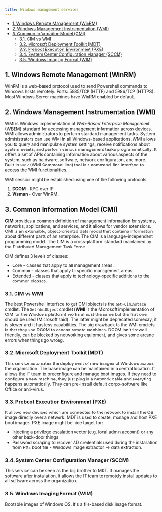 ```yaml
---
title: Windows management services
---
```


- [1. Windows Remote Management (WinRM)](#1-windows-remote-management-winrm)
- [2. Windows Management Instrumentation (WMI)](#2-windows-management-instrumentation-wmi)
- [3. Common Information Model (CMI)](#3-common-information-model-cmi)
  - [3.1. CIM vs WMI](#31-cim-vs-wmi)
  - [3.2. Microsoft Deployment Toolkit (MDT)](#32-microsoft-deployment-toolkit-mdt)
  - [3.3. Preboot Execution Environment (PXE)](#33-preboot-execution-environment-pxe)
  - [3.4. System Center Configuration Manager (SCCM)](#34-system-center-configuration-manager-sccm)
  - [3.5. Windows Imaging Format (WIM)](#35-windows-imaging-format-wim)

## 1. Windows Remote Management (WinRM)
WinRM is a web-based protocol used to send Powershell commands to Windows hosts remotely. Ports: 5985/TCP (HTTP) and 5986/TCP (HTTPS). Most Windows Server machines have WinRM enabled by default.

## 2. Windows Management Instrumentation (WMI)
WMI is Windows implementation of _Web-Based Enterprise Management_ (WBEM) standard for accessing management information across devices. WMI allows administrators to perform standard management tasks. System administrators can use WMI in all Windows-based applications. WMI allows you to query and manipulate system settings, receive notifications about system events, and perform various management tasks programmatically. It offers a set of APIs containing information about various aspects of the system, such as hardware, software, network configuration, and more. Built-in `wmic` (WMI Command-line) tool is a command-line interface to access the WMI functionalities.

WMI session might be established using one of the following protocols:

1. **DCOM**  - RPC over IP.
2. **Wsman** - Over WinRM.  

## 3. Common Information Model (CMI)
**CIM** provides a common definition of management information for systems, networks, applications, and services, and it allows for vendor extensions. CMI is an extensible, object-oriented data model that contains information about different parts of an enterprise. The CIM is a language-independent programming model. The CIM is a cross-platform standard maintained by the Distributed Management Task Force.

CIM defines 3 levels of classes:

- Core - classes that apply to all management areas.
- Common - classes that apply to specific management areas.
- Extended - classes that apply to technology-specific additions to the common classes.

### 3.1. CIM vs WMI
The best Powershell interface to get CMI objects is the `Get-CimInstace` cmdlet. The `Get-WmiObject` cmdlet (**WMI** is the Microsoft implementation of CIM for the Windows platform) works almost the same but the first one should be used (Microsoft said). The latter might be deprecated someday, it is slower and it has less capabilities. The big drawback to the WMI cmdlets is that they use DCOM to access remote machines. DCOM isn’t firewall friendly, can be blocked by networking equipment, and gives some arcane errors when things go wrong.

### 3.2. Microsoft Deployment Toolkit (MDT)
This service automates the deployment of new images of Windows across the organisation. The base image can be maintained in a central location. It allows the IT team to preconfigure and manage boot images. If they need to configure a new machine, they just plug in a network cable and everyting happens automatically. They can pre-install default corpo-software like Office or anti-virus.

### 3.3. Preboot Execution Environment (PXE)
It allows new devices which are connected to the network to install the OS image directly over a network. MDT is used to create, manage and host PXE boot images. PXE image might be nice target for:

- Injecting a privilege escalation vector (e.g. local admin account) or any other back-door things
- Password scraping to recover AD credentials used during the installation from PXE boot file - Windows image extracton -> data extraction.

### 3.4. System Center Configuration Manager (SCCM)
This service can be seen as the big brother to MDT. It manages the software after installation. It allows the IT team to remotely install updates to all software across the organization.

### 3.5. Windows Imaging Format (WIM)
Bootable images of Windows OS. It's a file-based disk image format.
